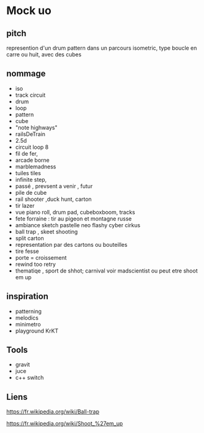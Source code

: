 # Mock uo

## pitch

represention d'un drum pattern dans un parcours isometric, type boucle en carre ou huit, avec des cubes 


## nommage

  * iso 
  * track circuit
  * drum
  * loop
  * pattern
  * cube
  * "note highways"
  * railsDeTrain
  * 2.5d
  * circuit loop 8
  * fil de fer,
  * arcade borne
  * marblemadness 
  * tuiles tiles
  * infinite step,
  * passé , prevsent a venir , futur
  * pile de cube
  * rail shooter ,duck hunt, carton 
  * tir lazer
  * vue piano roll, drum pad, cubeboxboom, tracks
  * fete forraine : tir au pigeon et montagne russe
  * ambiance sketch pastelle neo flashy cyber cirkus
  * ball trap , skeet shooting
  * split carton
  * representation par des cartons ou bouteilles
  * tire fesse
  * porte = croissement
  * rewind too retry 
  * thematiqe , sport de shhot; carnival voir madscientist ou peut etre shoot em up
  
## inspiration 

  * patterning 
  * melodics 
  * minimetro
  * playground
  KrKT

## Tools 

  * gravit
  * juce
  * c++ switch 

## Liens

https://fr.wikipedia.org/wiki/Ball-trap

https://fr.wikipedia.org/wiki/Shoot_%27em_up

